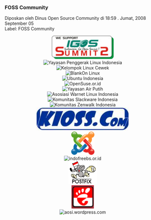 ### FOSS Community
Diposkan oleh Dinus Open Source Community di 18:59 . Jumat, 2008 September 05
<br>
Label: FOSS Community

<p align="center">
	<img src="./posts/2008-09-05-foss-community/banner-summit-group.jpg" height="75px" alt="We Support IGOS Summit 2">
    <br>
    <img src="http://summit.foss-id.web.id/wp-content/uploads/2008/05/ypli-logo.jpg" height="75px" alt="Yayasan Penggerak Linux Indonesia">
    <br>
    <img src="hhttp://summit.foss-id.web.id/wp-content/uploads/2008/05/kluwek.jpg" height="75px" alt="Kelompok Linux Cewek">
    <br>
    <img src="http://summit.foss-id.web.id/wp-content/uploads/2008/05/blankon-logo.png" height="75px" alt="BlankOn Linux">
    <br>
    <img src="http://summit.foss-id.web.id/wp-content/uploads/2008/05/ubuntu-id-logo.png" height="75px" alt="Ubuntu Indonesia">
    <br>
    <img src="http://summit.foss-id.web.id/wp-content/uploads/2008/05/opensuse-id-logo.png" height="75px" alt="OpenSuse.or.id">
    <br>
    <img src="http://summit.foss-id.web.id/wp-content/uploads/2008/05/airputih-logo.jpg" height="75px" alt="Yayasan Air Putih">
    <br>
    <img src="http://summit.foss-id.web.id/wp-content/uploads/2008/05/awali-logo.jpg" height="75px" alt="Asosiasi Warnet Linux Indonesia">
    <br>
    <img src="http://summit.foss-id.web.id/wp-content/uploads/2008/05/slack-id-logo.gif" height="75px" alt="Komunitas Slackware Indonesia">
    <br>
    <img src="http://summit.foss-id.web.id/wp-content/uploads/2008/05/zenwalk-id-logo.png" height="75px" alt="Komunitas Zenwalk Indonesia">
    <br>
    <img src="./posts/2008-09-05-foss-community/logo.jpg" height="75px" alt="kioss.com">
    <br>
    <img src="./posts/2008-09-05-foss-community/joomla20symbol20colormz7.png" height="75px" alt="id-joomla.com">
    <br>
    <img src="http://yunand.info/logo-reverse.png" height="75px" alt="indofreebs.or.id">
    <br>
    <img src="./posts/2008-09-05-foss-community/postfix.gif" height="75px" alt="postifix.or.id">
    <br>
    <img src="./posts/2008-09-05-foss-community/logo.png" height="75px" alt="id.gnome.org">
    <br>
    <img src="http://go.doscom.googlepages.com/aosi-banner31.jpg" height="75px" alt="aosi.wordpress.com">
    <br>
</p> 

